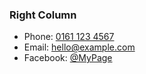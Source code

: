 ### Right Column

- Phone: [0161 123 4567](tel:01611234567)
- Email: [hello@example.com](mailto:hello@example.com)
- Facebook: [@MyPage](https://www.facebook.com/MyPage)
